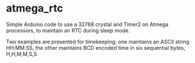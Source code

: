 # atmega_rtc

Simple Arduino code to use a 32768 crystal and Timer2 on Atmega processors, to maintain an RTC during sleep mode.

Two examples are presented for timekeeping: one maintains an ASCII string HH:MM:SS, the other maintains BCD encoded time in six sequential bytes, H,H,M,M,S,S
